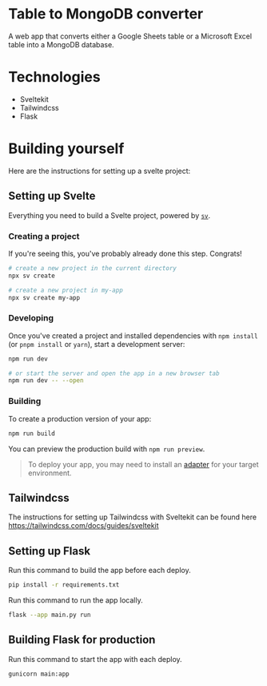 # Table to MongoDB converter

A web app that converts either a Google Sheets table or a Microsoft Excel table into a MongoDB database.

# Technologies

- Sveltekit
- Tailwindcss
- Flask

# Building yourself

Here are the instructions for setting up a svelte project:

## Setting up Svelte

Everything you need to build a Svelte project, powered by [`sv`](https://github.com/sveltejs/cli).

### Creating a project

If you're seeing this, you've probably already done this step. Congrats!

```bash
# create a new project in the current directory
npx sv create

# create a new project in my-app
npx sv create my-app
```

### Developing

Once you've created a project and installed dependencies with `npm install` (or `pnpm install` or `yarn`), start a development server:

```bash
npm run dev

# or start the server and open the app in a new browser tab
npm run dev -- --open
```

### Building

To create a production version of your app:

```bash
npm run build
```

You can preview the production build with `npm run preview`.

> To deploy your app, you may need to install an [adapter](https://svelte.dev/docs/kit/adapters) for your target environment.

## Tailwindcss

The instructions for setting up Tailwindcss with Sveltekit can be found here https://tailwindcss.com/docs/guides/sveltekit

## Setting up Flask

Run this command to build the app before each deploy.

```bash
pip install -r requirements.txt
```

Run this command to run the app locally.

```bash
flask --app main.py run
```

## Building Flask for production

Run this command to start the app with each deploy.

```bash
gunicorn main:app
```
